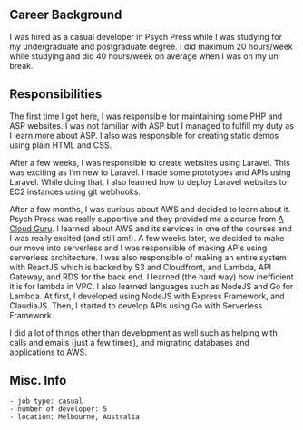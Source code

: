 ## Career Background
I was hired as a casual developer in Psych Press while I was studying for my undergraduate and postgraduate degree. I did maximum 20 hours/week while studying and did 40 hours/week on average when I was on my uni break.

## Responsibilities
The first time I got here, I was responsible for maintaining some PHP and ASP websites. I was not familiar with ASP but I managed to fulfill my duty as I learn more about ASP. I also was responsible for creating static demos using plain HTML and CSS.

After a few weeks, I was responsible to create websites using Laravel. This was exciting as I'm new to Laravel. I made some prototypes and APIs using Laravel. While doing that, I also learned how to deploy Laravel websites to EC2 instances using git webhooks.

After a few months, I was curious about AWS and decided to learn about it. Psych Press was really supportive and they provided me a course from [A Cloud Guru](https://acloud.guru/). I learned about AWS and its services in one of the courses and I was really excited (and still am!). A few weeks later, we decided to make our move into serverless and I was responsible of making APIs using serverless architecture. I was also responsible of making an entire system with ReactJS which is backed by S3 and Cloudfront, and Lambda, API Gateway, and RDS for the back end. I learned (the hard way) how inefficient it is for lambda in VPC. I also learned languages such as NodeJS and Go for Lambda. At first, I developed using NodeJS with Express Framework, and ClaudiaJS. Then, I started to develop APIs using Go with Serverless Framework.

I did a lot of things other than development as well such as helping with calls and emails (just a few times), and migrating databases and applications to AWS.

## Misc. Info
    - job type: casual
    - number of developer: 5
    - location: Melbourne, Australia